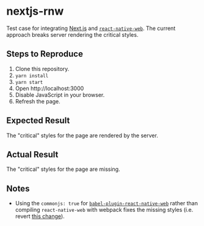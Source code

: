# nextjs-rnw

Test case for integrating [Next.js](https://github.com/zeit/next.js) and [`react-native-web`](https://github.com/necolas/react-native-web). The current approach breaks server rendering the critical styles.

## Steps to Reproduce

1.  Clone this repository.
1.  `yarn install`
1.  `yarn start`
1.  Open http://localhost:3000
1.  Disable JavaScript in your browser.
1.  Refresh the page.

## Expected Result

The "critical" styles for the page are rendered by the server.

## Actual Result

The "critical" styles for the page are missing.

## Notes

- Using the `commonjs: true` for [`babel-plugin-react-native-web`](https://github.com/necolas/react-native-web/tree/master/packages/babel-plugin-react-native-web#usage) rather than compiling `react-native-web` with webpack fixes the missing styles (i.e. revert [this change](https://github.com/HealthTeacher/nextjs-rnw/commit/b0a9843c1b490f3a5d0ce6f7b0edff8626e24b8b)).
